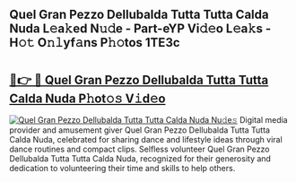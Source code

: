 ## Quel Gran Pezzo Dellubalda Tutta Tutta Calda Nuda L𝚎a𝚔ed N𝚞𝚍e - Part-eYP Vi𝚍𝚎o L𝚎a𝚔s - H𝚘𝚝 O𝚗𝚕yf𝚊ns P𝚑𝚘tos 1TE3c

# <h2><a href="http://kf1g2g.oniu.top/?m=Quel+Gran+Pezzo+Dellubalda+Tutta+Tutta+Calda+Nuda">🔗👉 🔴 Quel Gran Pezzo Dellubalda Tutta Tutta Calda Nuda P𝚑ot𝚘𝚜 V𝚒d𝚎o</a></h2>

[![Quel Gran Pezzo Dellubalda Tutta Tutta Calda Nuda Nu𝚍e𝚜](https://i.imgur.com/0qMVB7G.gif)](http://kf1g2g.oniu.top/?m=Quel+Gran+Pezzo+Dellubalda+Tutta+Tutta+Calda+Nuda)
Digital media provider and amusement giver Quel Gran Pezzo Dellubalda Tutta Tutta Calda Nuda, celebrated for sharing dance and lifestyle ideas through viral dance routines and compact clips. Selfless volunteer Quel Gran Pezzo Dellubalda Tutta Tutta Calda Nuda, recognized for their generosity and dedication to volunteering their time and skills to help others.  
